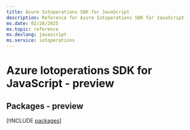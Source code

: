```yaml
---
title: Azure Iotoperations SDK for JavaScript
description: Reference for Azure Iotoperations SDK for JavaScript
ms.date: 02/28/2025
ms.topic: reference
ms.devlang: javascript
ms.service: iotoperations
---
```

# Azure Iotoperations SDK for JavaScript - preview
## Packages - preview
[!INCLUDE [packages](iotoperations-index.md)]
